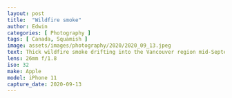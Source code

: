 ```yaml
---
layout: post
title:  "Wildfire smoke"
author: Edwin
categories: [ Photography ]
tags: [ Canada, Squamish ]
image: assets/images/photography/2020/2020_09_13.jpeg
text: Thick wildfire smoke drifting into the Vancouver region mid-September.
lens: 26mm f/1.8
iso: 32
make: Apple
model: iPhone 11
capture_date: 2020-09-13
---
```

